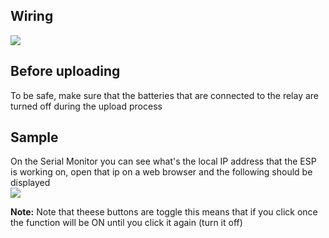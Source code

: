 ## Wiring
![](https://i.imgur.com/Gyx4lY1.png)

## Before uploading
To be safe, make sure that the batteries that are connected to the relay are turned off during the upload process  

## Sample  
On the Serial Monitor you can see what's the local IP address that the ESP is working on, open that ip on a web browser and the following should be displayed  
![](https://i.imgur.com/hlEDtQC.png)

**Note:** Note that theese buttons are toggle this means that if you click once the function will be ON until you click it again (turn it off)   
